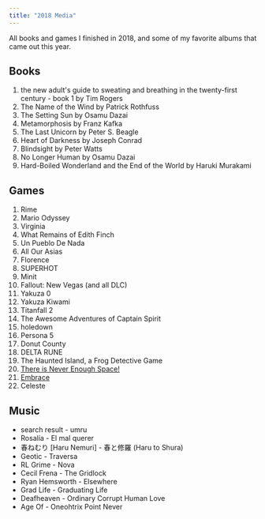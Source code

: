 ```yaml
---
title: "2018 Media"
---
```


All books and games I finished in 2018, and some of my favorite albums that came out this year.

## Books

1. the new adult's guide to sweating and breathing in the twenty-first century - book 1 by Tim Rogers
2. The Name of the Wind by Patrick Rothfuss
3. The Setting Sun by Osamu Dazai
4. Metamorphosis by Franz Kafka
5. The Last Unicorn by Peter S. Beagle
6. Heart of Darkness by Joseph Conrad
7. Blindsight by Peter Watts
8. No Longer Human by Osamu Dazai
9. Hard-Boiled Wonderland and the End of the World by Haruki Murakami

## Games

1. Rime
2. Mario Odyssey
3. Virginia
4. What Remains of Edith Finch
5. Un Pueblo De Nada
6. All Our Asias
7. Florence
8. SUPERHOT
9. Minit
10. Fallout: New Vegas (and all DLC)
11. Yakuza 0
12. Yakuza Kiwami
13. Titanfall 2
14. The Awesome Adventures of Captain Spirit
15. holedown
16. Persona 5
17. Donut County
18. DELTA RUNE
19. The Haunted Island, a Frog Detective Game
20. [There is Never Enough Space!](https://jamie-rollo.itch.io/there-is-never-enough-space)
21. [Embrace](https://www.lexaloffle.com/bbs/?tid=31953)
22. Celeste

## Music
- search result - umru
- Rosalía - El mal querer
- 春ねむり [Haru Nemuri] - 春と修羅 (Haru to Shura)
- Geotic - Traversa
- RL Grime - Nova
- Cecil Frena - The Gridlock
- Ryan Hemsworth - Elsewhere
- Grad Life - Graduating Life
- Deafheaven - Ordinary Corrupt Human Love
- Age Of - Oneohtrix Point Never